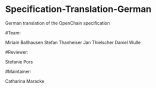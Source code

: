 # Specification-Translation-German
German translation of the OpenChain specification

#Team:

Miriam Ballhausen
Stefan Thanheiser
Jan Thielscher
Daniel Wulle

#Reviewer:

Stefanie Pors

#Maintainer:

Catharina Maracke
